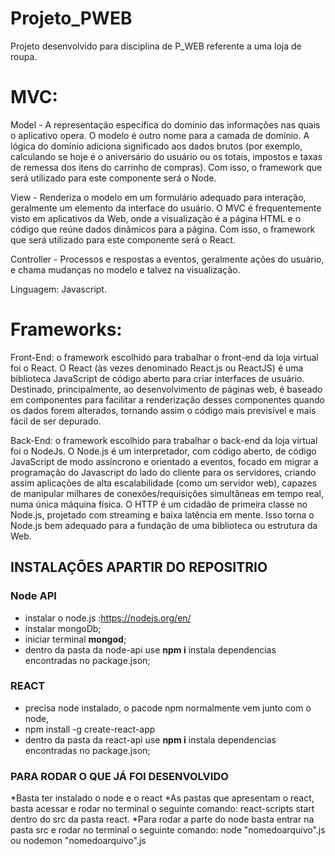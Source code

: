 # Projeto_PWEB
Projeto desenvolvido para disciplina de P_WEB referente a uma  loja de roupa.

# MVC:

Model - A representação específica do domínio das informações nas quais o aplicativo
opera. O modelo é outro nome para a camada de domínio. A lógica do domínio adiciona
significado aos dados brutos (por exemplo, calculando se hoje é o aniversário do usuário ou
os totais, impostos e taxas de remessa dos itens do carrinho de compras). Com isso, o
framework que será utilizado para este componente será o Node.

View - Renderiza o modelo em um formulário adequado para interação, geralmente um
elemento da interface do usuário. O MVC é frequentemente visto em aplicativos da Web,
onde a visualização é a página HTML e o código que reúne dados dinâmicos para a página.
Com isso, o framework que será utilizado para este componente será o React.

Controller - Processos e respostas a eventos, geralmente ações do usuário, e chama
mudanças no modelo e talvez na visualização.

Linguagem: Javascript.

# Frameworks:

Front-End: o framework escolhido para trabalhar o front-end da loja virtual
foi o React. O React (às vezes denominado React.js ou ReactJS) é uma biblioteca
JavaScript de código aberto para criar interfaces de usuário. Destinado, principalmente, ao
desenvolvimento de páginas web, é baseado em componentes para facilitar a renderização
desses componentes quando os dados forem alterados, tornando assim o código mais
previsível e mais fácil de ser depurado.

Back-End: o framework escolhido para trabalhar o back-end da loja virtual
foi o NodeJs. O Node.js é um interpretador, com código aberto, de código JavaScript de
modo assíncrono e orientado a eventos, focado em migrar a programação do Javascript do
lado do cliente para os servidores, criando assim aplicações de alta escalabilidade (como
um servidor web), capazes de manipular milhares de conexões/requisições simultâneas em
tempo real, numa única máquina física. O HTTP é um cidadão de primeira classe no
Node.js, projetado com streaming e baixa latência em mente. Isso torna o Node.js bem
adequado para a fundação de uma biblioteca ou estrutura da Web.
## INSTALAÇÕES APARTIR DO REPOSITRIO
### Node API
* instalar o node.js :https://nodejs.org/en/  
* instalar mongoDb;  
* iniciar terminal __mongod__;  
* dentro da pasta da node-api use __npm i__ instala dependencias encontradas no package.json;
### REACT
* precisa node instalado, o pacode npm normalmente vem junto com o node,
* npm install -g create-react-app
* dentro da pasta da react-api use __npm i__ instala dependencias encontradas no package.json;
 

### PARA RODAR O QUE JÁ FOI DESENVOLVIDO

*Basta ter instalado o node e o react
*As pastas que apresentam o react, basta acessar e rodar no terminal o seguinte comando: react-scripts start dentro do src da pasta react.
*Para rodar a parte do node basta entrar na pasta src e rodar no terminal o seguinte comando: node "nomedoarquivo".js ou nodemon "nomedoarquivo".js


